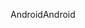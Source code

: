 <span data-ttu-id="3f4f7-101">Android</span><span class="sxs-lookup"><span data-stu-id="3f4f7-101">Android</span></span>